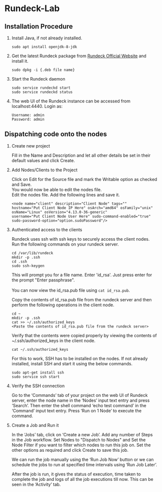 # Rundeck-Lab

## Installation Procedure

1. Install Java, if not already installed. <br/> 

    ```sudo apt install openjdk-8-jdk```

2. Get the latest Rundeck package from [Rundeck Official Website](http://rundeck.org/download/deb) and install it. <br/>

    ```sudo dpkg -i {.deb file name}```

3. Start the Rundeck daemon <br/>

    ```sudo service rundeckd start ``` <br/>
    ```sudo service rundeckd status```
    
4. The web UI of the Rundeck instance can be accessed from localhost:4440. Login as: <br/>

    ```Username: admin``` <br/>
    ```Password: admin```

## Dispatching code onto the nodes

1. Create new project <br/>

    Fill in the Name and Description and let all other details be set in their default values and click Create.

2. Add Nodes/Clients to the Project <br/>

    Click on Edit for the Source file and mark the Writable option as checked and Save. <br/>
    You would now be able to edit the nodes file. <br/>
    Edit the nodes file. Add the following lines and save it. <br/>
    
   ```<node name="client" description="Client Node" tags=""``` <br/>
  ```hostname="Put Client Node IP Here" osArch="amd64" osFamily="unix"``` <br/>
  ```osName="Linux" osVersion="4.13.0-36-generic"``` <br/>
  ```username="Put Client Node User Here" sudo-command-enabled="true"``` <br/>
  ```sudo-password-option="option.sudoPassword"/>``` <br/>
  
3. Authenticated access to the clients <br/> 

    Rundeck uses ssh with ssh keys to securely access the client nodes. <br/>
    Run the following commands on your rundeck server. <br/>
    
    ```cd /var/lib/rundeck``` <br/>
    ```mkdir -p .ssh``` <br/>
    ```cd .ssh``` <br/>
    ```sudo ssh-keygen``` <br/>

    This will prompt you for a file name. Enter 'id_rsa'. Just press enter for the prompt "Enter passphrase". <br/>    
    You can now view the id_rsa.pub file using ```cat id_rsa.pub```. <br/>
    
    Copy the contents of id_rsa.pub file from the rundeck server and then perform the following operations in the client         node. <br/>
    
    ```cd ~``` <br/>
    ```mkdir -p .ssh``` <br/>
    ```cat >> ~/.ssh/authorized_keys``` <br/>
    ```<Paste the contents of id_rsa.pub file from the rundeck server>``` <br/>
    
    Verify that the contents were copied properly by viewing the contents of ~/.ssh/authorized_keys in the client node. <br/>
    
    ```cat ~/.ssh/authorized_keys``` <br/>
    
    For this to work, SSH has to be installed on the nodes. If not already installed, install SSH and start it using the below commands. <br/>

    ```sudo apt-get install ssh``` <br/>
    ```sudo service ssh start ``` <br/>

4. Verify the SSH connection <br/>

    Go to the ‘Commands’ tab of your project on the web UI of Rundeck server, enter the node name in the ‘Nodes’ input text entry and press ‘Search’. Then enter the shell command ‘echo test command’ in the ‘Command’ input text entry. Press ‘Run on 1 Node’ to execute the command. <br/>
    
5. Create a Job and Run it <br/>

    In the ‘Jobs’ tab, click on ‘Create a new Job’. Add any number of Steps in the Job workflow. Set Nodes to "Dispatch to Nodes" and Set the Node Filter if you want to filter which nodes to run this job on. Set the other options as required and click Create to save this job. <br/> 
    
    We can run the job manually using the ‘Run Job Now’ button or we can schedule the jobs to run at specified time intervals using ‘Run Job Later’. <br/>
    
    After the job is run, it gives the status of execution, time taken to complete the job and logs of all the job executions till now. This can be seen in the ‘Activity’ tab. <br/>







    

    




